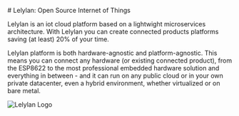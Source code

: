 # Lelylan: Open Source Internet of Things

Lelylan is an iot cloud platform based on a lightwight microservices architecture. With Lelylan you can 
create connected products platforms saving (at least) 20% of your time.

Lelylan platform is both hardware-agnostic and platform-agnostic. This means you can connect any hardware (or existing connected product), from the ESP8622 to the most professional embedded hardware solution and everything in between - and it can run on any public cloud or in your own private datacenter, even a hybrid environment, whether virtualized or on bare metal.

![Lelylan Logo](https://raw.githubusercontent.com/lelylan/lelylan/master/public/logo-lelylan.png)

